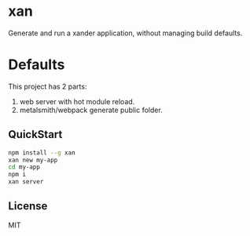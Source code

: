 # xan 

Generate and run a xander application, without managing build defaults.

# Defaults

This project has 2 parts:

1. web server with hot module reload.
2. metalsmith/webpack generate public folder.

## QuickStart

```sh
npm install --g xan
xan new my-app
cd my-app
npm i
xan server
```

## License

MIT
